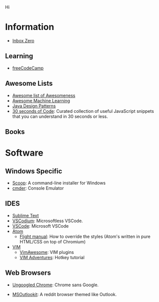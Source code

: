 Hi

# Information
- [Inbox Zero](https://flow-e.com/inbox-zero/)

## Learning
- [freeCodeCamp](https://github.com/freeCodeCamp/freeCodeCamp)

## Awesome Lists
- [Awesome list of Awesomeness](https://github.com/bayandin/awesome-awesomeness)
- [Awesome Machine Learning](https://github.com/jphall663/awesome-machine-learning-interpretability)
- [Java Design Patterns](https://github.com/iluwatar/java-design-patterns)
- [30 seconds of Code](https://github.com/30-seconds/30-seconds-of-code): Curated collection of useful JavaScript snippets that you can understand in 30 seconds or less.

## Books

# Software

## Windows Specific
- [Scoop](https://scoop.sh/): A command-line installer for Windows
- [cmder](https://cmder.net/): Console Emulator

## IDES
- [Sublime Text](https://www.sublimetext.com/)
- [VSCodium](https://github.com/VSCodium/vscodium): Microsoftless VSCode.
- [VSCode](https://code.visualstudio.com/): Microsoft VSCode
- [Atom](https://atom.io/)
    + [Flight manual](https://flight-manual.atom.io/using-atom/sections/basic-customization/): How to override the styles (Atom's written in pure HTML/CSS on top of Chromium)
- [VIM](https://www.vim.org/)
    + [VimAwesome](https://vimawesome.com/): VIM plugins
    + [VIM Adventures](https://vim-adventures.com/): Hotkey tutorial

## Web Browsers
- [Ungoogled Chrome](https://github.com/Eloston/ungoogled-chromium): Chrome sans Google.

- [MSOutlookit](https://pcottle.github.io/MSOutlookit/): A reddit browser themed like Outlook.
